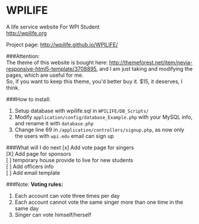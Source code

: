 WPILIFE
=======

A life service website For WPI Student   
http://wpilife.org    

Project page: http://wpilife.github.io/WPILIFE/     

###Attention:   
The theme of this website is bought here: http://themeforest.net/item/nevia-responsive-html5-template/3708895, and I am just taking and modifying the pages, which are useful for me.     
So, if you want to keep this theme, you'd better buy it. $15, it deserves, I think.   

###How to install:
1. Setup database with wpilife.sql in `WPILIFE/DB_Scripts/`   
2. Modify `application/config/database_Example.php` with your MySQL info, and rename it with `database.php`     
3. Change line 69 in `/application/controllers/signup.php`, as now only the users with `wpi.edu` email can sign up    


###What will I do next
[x] Add vote page for singers     
[X] Add page for sponsors       
[ ] temporary house provide to live for new students       
[ ] Add officers info      
[ ] Add email template          

###Note:
**Voting rules:**     
1. Each account can vote three times per day    
2. Each account cannot vote the same singer more than one time in the same day     
3. Singer can vote himself/herself    

